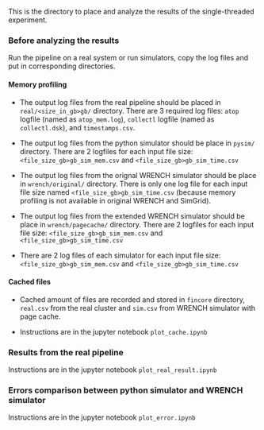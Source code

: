 This is the directory to place and analyze the results of the single-threaded experiment.

### Before analyzing the results
Run the pipeline on a real system or run simulators, copy the log files and put in 
corresponding directories.

#### Memory profiling
- The output log files from the real pipeline should be placed in `real/<size_in_gb>gb/` directory.
There are 3 required log files: `atop` logfile (named as `atop_mem.log`), `collectl` logfile 
(named as `collectl.dsk`), and `timestamps.csv`.

- The output log files from the python simulator should be place in `pysim/` directory.
There are 2 logfiles for each input file size: `<file_size_gb>gb_sim_mem.csv` 
and `<file_size_gb>gb_sim_time.csv`

- The output log files from the orignal WRENCH simulator should be place in `wrench/original/` directory.
There is only one log file for each input file size named `<file_size_gb>gb_sim_time.csv` 
(because memory profiling is not available in original WRENCH and SimGrid).

- The output log files from the extended WRENCH simulator should be place in `wrench/pagecache/` directory.
There are 2 logfiles for each input file size: `<file_size_gb>gb_sim_mem.csv` 
and `<file_size_gb>gb_sim_time.csv`

- There are 2 log files of each simulator for each input file size: `<file_size_gb>gb_sim_mem.csv` 
and `<file_size_gb>gb_sim_time.csv`

#### Cached files
- Cached amount of files are recorded and stored in `fincore` directory, 
`real.csv` from the real cluster and `sim.csv` from WRENCH simulator with page cache.

- Instructions are in the jupyter notebook `plot_cache.ipynb` 

### Results from the real pipeline
Instructions are in the jupyter notebook `plot_real_result.ipynb`

### Errors comparison between python simulator and WRENCH simulator
Instructions are in the jupyter notebook `plot_error.ipynb` 